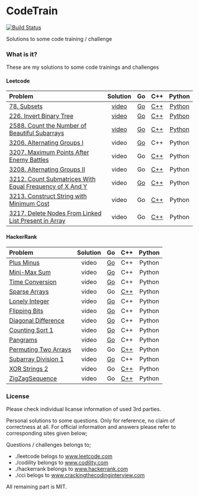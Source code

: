 # CodeTrain
[![Build Status](https://travis-ci.org/sifaserdarozen/CodeTrain.png)](https://travis-ci.org/sifaserdarozen/CodeTrain)

Solutions to some code training / challenge

### What is it?
These are my solutions to some code trainings and challenges

#### Leetcode
| Problem | Solution | Go | C++ | Python |
| :----------------------------- |:---------------:| :---------------:| :---------------: | :---------------: |
| [78. Subsets](https://leetcode.com/problems/subsets/description/)    | [video](https://youtu.be/QbKBaZn3rrU) | [Go](https://github.com/sifaserdarozen/CodeTrain/blob/master/leetcode/0078-Subsets/solution.go) | [C++](https://github.com/sifaserdarozen/CodeTrain/blob/master/leetcode/0078-Subsets/solution.cpp) | [Python](https://github.com/sifaserdarozen/CodeTrain/blob/master/leetcode/0078-Subsets/solution.py) | 
| [226. Invert Binary Tree](https://leetcode.com/problems/invert-binary-tree/description/)    | [video](https://youtu.be/AgkI2wtOzqg) | [Go](https://github.com/sifaserdarozen/CodeTrain/blob/master/leetcode/0226-InvertBinaryTree/solution.go) | [C++](https://github.com/sifaserdarozen/CodeTrain/blob/master/leetcode/0226-InvertBinaryTree/solution.cpp) | [Python](https://github.com/sifaserdarozen/CodeTrain/blob/master/leetcode/0226-InvertBinaryTree/solution.py) | 
| [2588. Count the Number of Beautiful Subarrays](https://leetcode.com/problems/count-the-number-of-beautiful-subarrays/description/)    | [video](https://youtu.be/XBd9SNdaHmc) | [Go](https://github.com/sifaserdarozen/CodeTrain/blob/master/leetcode/2588-CountTheNumberOfBeautifulSubarrays/solution.go) | [C++](https://github.com/sifaserdarozen/CodeTrain/blob/master/leetcode/2588-CountTheNumberOfBeautifulSubarrays/solution.cpp) | [Python](https://github.com/sifaserdarozen/CodeTrain/blob/master/leetcode/2588-CountTheNumberOfBeautifulSubarrays/solution.py) |
| [3206. Alternating Groups I](https://leetcode.com/problems/alternating-groups-i/)    | video | [Go](https://github.com/sifaserdarozen/CodeTrain/blob/master/leetcode/3206-AlternatingGroupsI/solution.go) | C++ | Python |
| [3207. Maximum Points After Enemy Battles](https://leetcode.com/problems/maximum-points-after-enemy-battles/description/)    | video | Go | [C++](https://github.com/sifaserdarozen/CodeTrain/leetcode/3207-MaximumPointsAfterEnemyBattles/solution.cpp) | Python |
| [3208. Alternating Groups II](https://leetcode.com/problems/alternating-groups-ii/description/)    | video | Go | [C++](https://github.com/sifaserdarozen/CodeTrain/leetcode/3208-AlternatingGroupsII/solution.cpp) | Python |
| [3212. Count Submatrices With Equal Frequency of X And Y](https://leetcode.com/problems/count-submatrices-with-equal-frequency-of-x-and-y/)    | video | [Go](https://github.com/sifaserdarozen/CodeTrain/blob/master/leetcode/3212-CountSubmatricesWithEqualFrequencyOfXAndY/solution.go) | [C++](https://github.com/sifaserdarozen/CodeTrain/blob/master/leetcode/3212-CountSubmatricesWithEqualFrequencyOfXAndY/solution.cpp) | Python |
| [3213. Construct String with Minimum Cost](https://leetcode.com/problems/construct-string-with-minimum-cost/description/)    | video | Go | [C++](https://github.com/sifaserdarozen/CodeTrain/blob/master/leetcode/3213-ConstructStringWithMinimumCost/solution.cpp) | Python |
| [3217. Delete Nodes From Linked List Present in Array](https://leetcode.com/problems/delete-nodes-from-linked-list-present-in-array/description/)    | video | Go | [C++](https://github.com/sifaserdarozen/CodeTrain/blob/master/leetcode/3217-DeleteNodesFromLinkedListPresentInArray/solution.cpp) | Python |


#### HackerRank
| Problem | Solution | Go | C++ | Python |
| :----------------------------- |:---------------:| :---------------:| :---------------: | :---------------: |
| [Plus Minus](https://www.hackerrank.com/challenges/one-month-preparation-kit-plus-minus/problem)    | video | [Go](https://github.com/sifaserdarozen/CodeTrain/blob/master/hackerrank/PlusMinus/solution.go) | C++ | Python |
| [Mini-Max Sum](https://www.hackerrank.com/challenges/one-month-preparation-kit-mini-max-sum/problem)    | video | [Go](https://github.com/sifaserdarozen/CodeTrain/blob/master/hackerrank/MinMaxSum/solution.go) | C++ | Python |
| [Time Conversion](https://www.hackerrank.com/challenges/one-month-preparation-kit-time-conversion/problem)    | video | [Go](https://github.com/sifaserdarozen/CodeTrain/blob/master/hackerrank/TimeConversion/solution.go) | C++ | Python | 
| [Sparse Arrays](https://www.hackerrank.com/challenges/one-month-preparation-kit-sparse-arrays/problem)    | video | Go | [C++](https://github.com/sifaserdarozen/CodeTrain/blob/master/hackerrank/SparseArrays/solution.cpp) | Python | 
| [Lonely Integer](https://www.hackerrank.com/challenges/one-month-preparation-kit-lonely-integer/problem)    | video | [Go](https://github.com/sifaserdarozen/CodeTrain/blob/master/hackerrank/LonelyInteger/solution.go) | C++ | Python | 
| [Flipping Bits](https://www.hackerrank.com/challenges/one-month-preparation-kit-flipping-bits/problem)    | video | [Go](https://github.com/sifaserdarozen/CodeTrain/blob/master/hackerrank/FlippingBits/solution.go) | C++ | Python | 
| [Diagonal Difference](https://www.hackerrank.com/challenges/one-month-preparation-kit-diagonal-difference/problem)    | video | [Go](https://github.com/sifaserdarozen/CodeTrain/blob/master/hackerrank/DiagonalDifference/solution.go) | C++ | Python | 
| [Counting Sort 1](https://www.hackerrank.com/challenges/one-month-preparation-kit-countingsort1/problem)    | video | [Go](https://github.com/sifaserdarozen/CodeTrain/blob/master/hackerrank/CountingSortI/solution.go) | C++ | Python | 
| [Pangrams](https://www.hackerrank.com/challenges/one-month-preparation-kit-pangrams/problem)    | video | [Go](https://github.com/sifaserdarozen/CodeTrain/blob/master/hackerrank/Pangrams/solution.go) | C++ | Python | 
| [Permuting Two Arrays](https://www.hackerrank.com/challenges/one-month-preparation-kit-two-arrays/problem)    | video | Go | [C++](https://github.com/sifaserdarozen/CodeTrain/blob/master/hackerrank/PermutingTwoArrays/solution.cpp) | Python | 
| [Subarray Division 1](https://www.hackerrank.com/challenges/one-month-preparation-kit-the-birthday-bar/problem)    | video | [Go](https://github.com/sifaserdarozen/CodeTrain/blob/master/hackerrank/SubarrayDivisionI/solution.go) | C++ | Python | 
| [XOR Strings 2](https://www.hackerrank.com/challenges/one-month-preparation-kit-strings-xor/problem)    | video | Go | [C++](https://github.com/sifaserdarozen/CodeTrain/blob/master/hackerrank/XORStringsII/solution.cpp) | Python | 
| [ZigZagSequence](https://www.hackerrank.com/challenges/one-month-preparation-kit-zig-zag-sequence/problem)    | video | Go | [C++](https://github.com/sifaserdarozen/CodeTrain/blob/master/hackerrank/ZigZagSequence/solution.cpp) | Python | 

### License
Please check individual licanse information of used 3rd parties.

Personal solutions to some questions. Only for reference, no claim of correctness at all.
For official information and answers please refer to corresponding sites given below;

Questions / challenges belongs to;
* ./leetcode belogs to www.leetcode.com
* ./codility belongs to www.codility.com
* ./hackerrank belongs to www.hackerrank.com
* ./cci belogs to www.crackingthecodinginterview.com

All remaining part is MIT.

